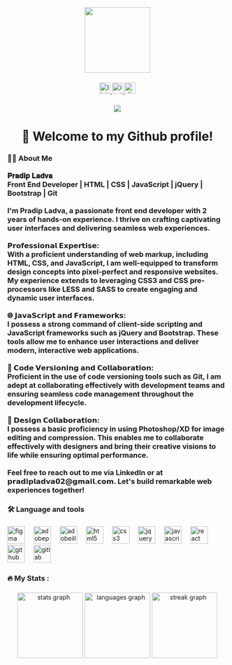 <div align="center">
  <img height="150" src="https://camo.githubusercontent.com/62da68eb62b1e5f175f7d1f0191dd89a653d7908feb22d37d4a0ab07365d6791/68747470733a2f2f6d656469612e67697068792e636f6d2f6d656469612f4d3967624264396e6244724f5475314d71782f67697068792e676966"  />
</div>

###

<div align="center">
  <a href="https://www.linkedin.com/in/pradip-ladva-539b86219/" target="_blank">
    <img src="https://img.shields.io/static/v1?message=LinkedIn&logo=linkedin&label=&color=0077B5&logoColor=white&labelColor=&style=for-the-badge" height="25" alt="linkedin logo"  />
  </a>
  <a href="https://www.instagram.com/pradip_ladva_official/" target="_blank">
    <img src="https://img.shields.io/static/v1?message=Instagram&logo=instagram&label=&color=E4405F&logoColor=white&labelColor=&style=for-the-badge" height="25" alt="instagram logo"  />
  </a>
  <a href="https://discord.com/users/981418780917895259" target="_blank">
    <img src="https://img.shields.io/static/v1?message=Discord&logo=discord&label=&color=7289DA&logoColor=white&labelColor=&style=for-the-badge" height="25" alt="discord logo"  />
  </a>
</div>

###

<div align="center">
  <img src="https://profile-counter.glitch.me/pradipladva02/count.svg?"  />
</div>

###

<h1 align="center">👋 Welcome to my Github profile!</h1>

###

<h3 align="left">👩‍💻 About Me  <br><br>𝐏𝐫𝐚𝐝𝐢𝐩 𝐋𝐚𝐝𝐯𝐚<br>Front End Developer | HTML | CSS | JavaScript | jQuery | Bootstrap | Git<br><br>I'm Pradip Ladva, a passionate front end developer with 2 years of hands-on experience. I thrive on crafting captivating user interfaces and delivering seamless web experiences.<br><br>𝗣𝗿𝗼𝗳𝗲𝘀𝘀𝗶𝗼𝗻𝗮𝗹 𝗘𝘅𝗽𝗲𝗿𝘁𝗶𝘀𝗲:<br>With a proficient understanding of web markup, including HTML, CSS, and JavaScript, I am well-equipped to transform design concepts into pixel-perfect and responsive websites. My experience extends to leveraging CSS3 and CSS pre-processors like LESS and SASS to create engaging and dynamic user interfaces.<br><br>🌐 𝗝𝗮𝘃𝗮𝗦𝗰𝗿𝗶𝗽𝘁 𝗮𝗻𝗱 𝗙𝗿𝗮𝗺𝗲𝘄𝗼𝗿𝗸𝘀:<br>I possess a strong command of client-side scripting and JavaScript frameworks such as jQuery and Bootstrap. These tools allow me to enhance user interactions and deliver modern, interactive web applications.<br><br>🔧 𝗖𝗼𝗱𝗲 𝗩𝗲𝗿𝘀𝗶𝗼𝗻𝗶𝗻𝗴 𝗮𝗻𝗱 𝗖𝗼𝗹𝗹𝗮𝗯𝗼𝗿𝗮𝘁𝗶𝗼𝗻:<br>Proficient in the use of code versioning tools such as Git, I am adept at collaborating effectively with development teams and ensuring seamless code management throughout the development lifecycle.<br><br>🎨 𝗗𝗲𝘀𝗶𝗴𝗻 𝗖𝗼𝗹𝗹𝗮𝗯𝗼𝗿𝗮𝘁𝗶𝗼𝗻:<br>I possess a basic proficiency in using Photoshop/XD for image editing and compression. This enables me to collaborate effectively with designers and bring their creative visions to life while ensuring optimal performance.<br><br>Feel free to reach out to me via LinkedIn or at 𝗽𝗿𝗮𝗱𝗶𝗽𝗹𝗮𝗱𝘃𝗮𝟬𝟮@𝗴𝗺𝗮𝗶𝗹.𝗰𝗼𝗺. Let's build remarkable web experiences together!</h3>

###

<h3 align="left">🛠 Language and tools</h3>

###

<div align="left">
  <img src="https://skillicons.dev/icons?i=figma" height="40" alt="figma logo"  />
  <img width="12" />
  <img src="https://skillicons.dev/icons?i=ps" height="40" alt="adobephotoshop logo"  />
  <img width="12" />
  <img src="https://skillicons.dev/icons?i=ai" height="40" alt="adobeillustrator logo"  />
  <img width="12" />
  <img src="https://skillicons.dev/icons?i=html" height="40" alt="html5 logo"  />
  <img width="12" />
  <img src="https://skillicons.dev/icons?i=css" height="40" alt="css3 logo"  />
  <img width="12" />
  <img src="https://cdn.jsdelivr.net/gh/devicons/devicon/icons/jquery/jquery-original.svg" height="40" alt="jquery logo"  />
  <img width="12" />
  <img src="https://skillicons.dev/icons?i=js" height="40" alt="javascript logo"  />
  <img width="12" />
  <img src="https://skillicons.dev/icons?i=react" height="40" alt="react logo"  />
  <img width="12" />
  <img src="https://skillicons.dev/icons?i=github" height="40" alt="github logo"  />
  <img width="12" />
  <img src="https://skillicons.dev/icons?i=gitlab" height="40" alt="gitlab logo"  />
</div>

###

<h3 align="left">🔥   My Stats :</h3>

###

<div align="center">
  <img src="https://github-readme-stats.vercel.app/api?username=pradipladva02&hide_title=false&hide_rank=true&show_icons=true&include_all_commits=true&count_private=true&disable_animations=false&theme=dark&locale=en&hide_border=false&order=1" height="150" alt="stats graph"  />
  <img src="https://github-readme-stats.vercel.app/api/top-langs?username=pradipladva02&locale=en&hide_title=false&layout=compact&card_width=320&langs_count=5&theme=dark&hide_border=false&order=2" height="150" alt="languages graph"  />
  <img src="https://streak-stats.demolab.com?user=pradipladva02&locale=en&mode=daily&theme=dark&hide_border=false&border_radius=5&order=3" height="150" alt="streak graph"  />
</div>

###
